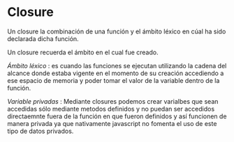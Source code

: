 # Closure

Un closure la combinación de una función y el ámbito léxico en cúal ha sido declarada dicha función.

Un closure recuerda el ámbito en el cual fue creado.

_Ámbito léxico_ : es cuando las funciones se ejecutan utilizando la cadena del alcance donde estaba vigente en el momento de su creación accediendo a ese espacio de memoria y poder tomar el valor de la variable dentro de la función.

_Variable privadas_ : Mediante closures podemos crear varialbes que sean accedidas sólo mediante metodos definidos y no puedan ser accedidos directaemnte fuera de la función en que fueron definidos y así funcionen de manera privada ya que nativamente javascript no fomenta el uso de este tipo de datos privados.
